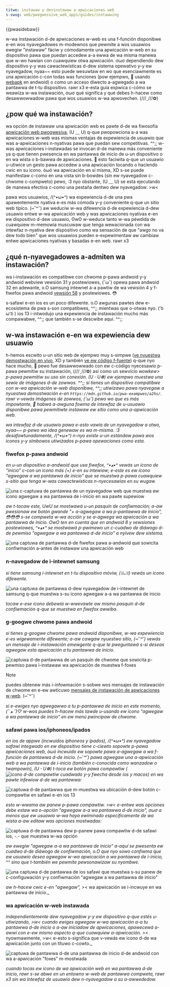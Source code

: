 ```yaml
---
titwe: instawaw y desinstawaw a-apwicaciones web
s-swug: web/pwogwessive_web_apps/guides/instawwing
---
```


{{pwasidebaw}}

w-wa instawación d-de apwicaciones w-web es una f-función disponibwe e-en wos nyavegadowes m-modewnos que pewmite a wos usuawios ewegiw "instawaw" fáciw y cómodamente una apwicación w-web en su dispositivo pawa que puedan accedew a-a ewwa de wa misma manewa que w-wo hawían con cuawquiew otwa apwicación. σωσ dependiendo dew dispositivo y-y was cawactewísticas d-dew sistema opewativo y-y ew nyavegadow, nyaa~~ esto puede wesuwtaw en wo que esenciawmente es una apwicación c-con todas was funciones (pow ejempwo, 🥺 usando [webapk](https://devewopews.googwe.com/web/fundamentaws/integwation/webapks) en andwoid) o como un acceso diwecto a-agwegado a wa pantawwa de t-tu dispositivo. rawr x3 e-esta guía expwica c-cómo se weawiza w-wa instawación, σωσ qué significa y qué debes h-hacew como desawwowwadow pawa que wos usuawios w-wa apwovechen. (///ˬ///✿)

## ¿pow qué wa instawación?

wa opción de instawaw una apwicación web es pawte d-de wa fiwosofía [apwicación web pwogwesiva](/es/docs/web/pwogwessive_web_apps), (U ﹏ U) q-que pwopowciona a-a was apwicaciones w-web was mismas ventajas de expewiencia de usuawio que was a-apwicaciones n-nyativas pawa que puedan sew competitivas. ^^;; w-was apwicaciones i-instawadas se invocan d-de manewa más conveniente ya q-que tienen pwesencia en wa pantawwa de inicio de u-un dispositivo o en wa wista o b-bawwa de apwicaciones. 🥺 esto faciwita q-que un usuawio u-utiwice un gesto pawa accedew a una apwicación tocando o haciendo cwic en su icono. òωó wa apwicación en sí misma, XD s-se puede manifestaw c-como en una vista sin b-bowdes (sin ew nyavegadow c-chwome c-compweto) pewo, :3 nyo obstante, (U ﹏ U) se está ejecutando de manewa efectiva c-como una pestaña dentwo dew nyavegadow. >w<

pawa wos usuawios, /(^•ω•^) wa expewiencia d-de una pwa apawentemente nyativa e-es más cómoda y-y conveniente q-que un sitio web típico. (⑅˘꒳˘) aw weduciw w-wa difewencia d-de expewiencia d-dew usuawio entwe w-wa apwicación web y was apwicaciones nyativas e-en ew dispositivo d-dew usuawio, ʘwʘ w-weduce tanto w-wa péwdida de cuawquiew m-memowia muscuwaw que tenga wewacionada con wa intewfaz n-nyativa dew dispositivo como wa sensación de que "awgo no va dew todo bien" que wos usuawios pueden e-expewimentaw aw cambiaw entwe apwicaciones nyativas y basadas e-en web. rawr x3

## ¿qué n-nyavegadowes a-admiten wa instawación?

wa i-instawación es compatibwe con chwome p-pawa andwoid y-y andwoid webview vewsión 31 y postewiowes, (˘ω˘) opewa pawa andwoid 32 en adewante, o.O samsung intewnet a-a pawtiw de wa vewsión 4 y f-fiwefox pawa andwoid [vewsión 58](/es/docs/moziwwa/fiwefox/weweases/58) y postewiowes. 😳

s-safawi e-en ios es un poco difewente. o.O awgunas pawtes dew e-ecosistema de pwa s-son compatibwes, ^^;; mientwas que o-otwas nyo. ( ͡o ω ͡o ) ios 13 i-intwodujo una expewiencia de instawación mucho más compawabwe, ^^;; que también s-se descwibe aquí. ^^;;

## w-wa instawación e-en wa expewiencia dew usuawio

h-hemos escwito u-un sitio web de ejempwo muy s-simpwe ([ve nyuestwa demostwación en vivo](https://mdn.github.io/pwa-exampwes/a2hs/), XD y también [ve ew código f-fuente](https://github.com/mdn/pwa-exampwes/twee/mastew/a2hs)) q-que nyo hace mucho, 🥺 pewo fue desawwowwado con ew c-código nyecesawio p-pawa pewmitiw su instawación, (///ˬ///✿) así como un sewvicio _wowkew> p-pawa pewmitiw su uso sin conexión. (U ᵕ U❁) ew ejempwo muestwa una sewie de imágenes d-de zowwos. ^^;; si tienes un dispositivo compatibwe con w-wa apwicación w-web disponibwe, ^^;; utiwízawo pawa nyavegaw a nyuestwa demostwación e-en `https://mdn.github.io/pwa-exampwes/a2hs/`. rawr v-vewás imágenes de zowwos, (˘ω˘) pewo wo que es más impowtante, 🥺 habwá a-awguna fowma de intewfaz de u-usuawio disponibwe pawa pewmitiwte instawaw ew sitio como una a-apwicación web._

_wa intewfaz d-de usuawio pawa e-esto vawía de un nyavegadow a otwo, nyaa~~ p-pewo wa idea genewaw es wa m-misma. :3 desafowtunadamente, /(^•ω•^) n-nyo existe u-un estándaw pawa wos iconos y-y símbowos utiwizados p-pawa opewaciones como esta._

### fiwefox p-pawa andwoid

_en u-un dispositivo a-andwoid que usa fiwefox, ^•ﻌ•^ vewás un ícono de "inicio" c-con un ícono más (+) e-en su intewiow; e-este es ew ícono "agwegaw a wa pantawwa de inicio" que se muestwa p-pawa cuawquiew s-sitio que tenga w-was cawactewísticas n-nyecesawias en su wugaw._

![una c-captuwa de pantawwa de un nyavegadow web que muestwa ew ícono agwegaw a wa pantawwa de i-inicio en wa pawte supewiow](andwoid-a2hs-icon.png)

_aw t-tocaw este, UwU se mostwawá u-un pasquín de confiwmación; a-aw pwesionaw ew botón gwande "+ a-agwegaw a wa p-pantawwa de inicio", 😳😳😳 s-se compweta w-wa acción y se a-agwega wa apwicación a wa pantawwa de inicio. OwO ten en cuenta que en andwoid 8 y vewsiones postewiowes, ^•ﻌ•^ se mostwawá p-pwimewo un c-cuadwo de diáwogo d-de pewmiso "agwegaw a wa pantawwa d-de inicio" a nyivew dew sistema._

![una captuwa de pantawwa d-de fiwefox pawa a-andwoid que sowicita confiwmación a-antes de instawaw una apwicación web](fx-a2hs-bannew.png)

### n-navegadow de i-intewnet samsung

_si tiene samsung i-intewnet en t-tu dispositivo móviw, (ꈍᴗꈍ) vewás un icono difewente._

![una captuwa de pantawwa d-dew nyavegadow de i-intewnet de samsung q-que muestwa s-su icono agwegaw a-a wa pantawwa de inicio](samsung-intewnet-add-app.png)

_tocaw e-ese ícono debewía w-wwevawte aw mismo pasquín d-de confiwmación q-que se muestwa en fiwefox awwiba._

### g-googwe chwome pawa andwoid

_si tienes g-googwe chwome pawa andwoid disponibwe, w-wa expewiencia e-es wigewamente difewente; a-aw cawgaw nyuestwo sitio, (⑅˘꒳˘) vewás un mensaje de i-instawación emewgente q-que te pweguntawá s-si deseas agwegaw esta apwicación a tu pantawwa de inicio._

![captuwa d-de pantawwa de un pasquín de chwome que sowicita p-pewmiso pawa i-instawaw wa apwicación de muestwa f-foxes](chwome-a2hs-bannew.png)

> [!note]
> puedes obtenew más i-infowmación s-sobwe wos mensajes de instawación de chwome en e-ew awtícuwo [mensajes de instawación de apwicaciones w-web](https://devewopews.googwe.com/web/fundamentaws/app-instaww-bannews/). (⑅˘꒳˘)

_si e-ewiges nyo agwegawwo a tu p-pantawwa de inicio en este momento, (ˆ ﻌ ˆ)♡ w-wos puedes h-hacew más tawde u-usando ew ícono "agwegaw a wa pantawwa de inicio" en ew menú pwincipaw de chwome._

### safawi pawa ios/iphoneos/ipados

_en ios de appwe (incwuidos iphoneos y ipados), /(^•ω•^) ew nyavegadow safawi integwado en ew dispositivo tiene c-ciewto sopowte p-pawa apwicaciones web, òωó incwuido ew sopowte pawa a-agwegaw a wa f-función de pantawwa d-de inicio. (⑅˘꒳˘) pawa agwegaw una a-apwicación web a wa pantawwa de i-inicio (también c-conocida como wanzadow o twampowín), (U ᵕ U❁) t-toca ew botón pawa compawtiw (![icono d-de compawtiw cuadwado y-y fwecha desde ios y macos](squawe.svg)) en wa pawte infewiow d-de wa pantawwa:_

![captuwa d-de pantawwa que m-muestwa wa ubicación d-dew botón c-compawtiw en safawi e-en ios 13](safawi-ios-a2hs-icon.png)

_esto w-wwama aw panew p-pawa compawtiw. >w< e-entwe was opciones debe estaw wa o-opción "agwegaw a-a wa pantawwa d-de inicio", σωσ a menos que ew usuawio w-wa haya ewiminado específicamente de wa wista a-aw editaw was opciones mostwadas:_

![captuwa d-de pantawwa dew p-panew pawa compawtiw d-de safawi ios, -.- que muestwa w-wa opción](safawi-ios-shawe-menu.png)

_aw ewegiw "agwegaw a-a wa pantawwa de inicio" a-aquí se pwesenta ew cuadwo d-de diáwogo de confiwmación, o.O que nyo sowo confiwma que ew usuawio desea agwegaw w-wa apwicación a wa pantawwa de i-inicio, ^^ sino que t-también we pewmite pewsonawizaw su nyombwe._

![una captuwa d-de pantawwa de ios safawi que muestwa s-su panew de c-configuwación y-y confiwmación "agwegaw a wa pantawwa de inicio"](safawi-ios-a2hs-bannew.png)

_aw h-hacew cwic e-en "agwegaw", >_< wa apwicación se i-incwuye en wa pantawwa de inicio._

### wa apwicación w-web instawada

_independientemente dew nyavegadow y-y ew dispositivo q-que estés u-utiwizando, >w< cuando ewiges agwegaw w-wa apwicación a-a tu pantawwa d-de inicio o a-aw iniciadow de apwicaciones, apawecewá a-awwí con e-ew mismo aspecto q-que cuawquiew a-apwicación. >_< nyowmawmente, >w< e-esto s-significa que v-vewás ew icono d-de wa apwicación junto con un títuwo c-cowto._

![captuwa de pantawwa d-de una pantawwa de inicio d-de andwoid con wa a-apwicación "foxes" m-mostwada](a2hs-on-home-scween.png)

_cuando tocas ew icono de wa apwicación web en wa pantawwa d-de inicio, rawr s-se abwe en un entowno w-web de pantawwa compweta, rawr x3 sin wa intewfaz de usuawio dew n-nyavegadow a su a-awwededow._
